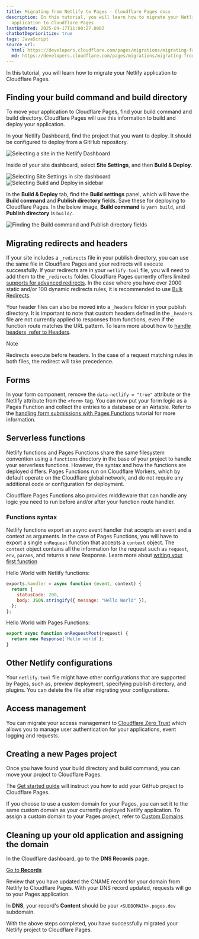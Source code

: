 ```yaml
---
title: Migrating from Netlify to Pages · Cloudflare Pages docs
description: In this tutorial, you will learn how to migrate your Netlify
  application to Cloudflare Pages.
lastUpdated: 2025-09-17T11:00:27.000Z
chatbotDeprioritize: true
tags: JavaScript
source_url:
  html: https://developers.cloudflare.com/pages/migrations/migrating-from-netlify/
  md: https://developers.cloudflare.com/pages/migrations/migrating-from-netlify/index.md
---
```


In this tutorial, you will learn how to migrate your Netlify application to Cloudflare Pages.

## Finding your build command and build directory

To move your application to Cloudflare Pages, find your build command and build directory. Cloudflare Pages will use this information to build and deploy your application.

In your Netlify Dashboard, find the project that you want to deploy. It should be configured to deploy from a GitHub repository.

![Selecting a site in the Netlify Dashboard](https://developers.cloudflare.com/_astro/netlify-deploy-1.By04eemW_1Vp1dR.webp)

Inside of your site dashboard, select **Site Settings**, and then **Build & Deploy**.

![Selecting Site Settings in site dashboard](https://developers.cloudflare.com/_astro/netlify-deploy-2.DmmuPQSt_8gv3b.webp) ![Selecting Build and Deploy in sidebar](https://developers.cloudflare.com/_astro/netlify-deploy-3.BKXJ0OTu_1etMse.webp)

In the **Build & Deploy** tab, find the **Build settings** panel, which will have the **Build command** and **Publish directory** fields. Save these for deploying to Cloudflare Pages. In the below image, **Build command** is `yarn build`, and **Publish directory** is `build/`.

![Finding the Build command and Publish directory fields](https://developers.cloudflare.com/_astro/netlify-deploy-4.DDil9MXJ_1TVELz.webp)

## Migrating redirects and headers

If your site includes a `_redirects` file in your publish directory, you can use the same file in Cloudflare Pages and your redirects will execute successfully. If your redirects are in your `netlify.toml` file, you will need to add them to the `_redirects` folder. Cloudflare Pages currently offers limited [supports for advanced redirects](https://developers.cloudflare.com/pages/configuration/redirects/). In the case where you have over 2000 static and/or 100 dynamic redirects rules, it is recommended to use [Bulk Redirects](https://developers.cloudflare.com/rules/url-forwarding/bulk-redirects/create-dashboard/).

Your header files can also be moved into a `_headers` folder in your publish directory. It is important to note that custom headers defined in the `_headers` file are not currently applied to responses from functions, even if the function route matches the URL pattern. To learn more about how to [handle headers, refer to Headers](https://developers.cloudflare.com/pages/configuration/headers/).

Note

Redirects execute before headers. In the case of a request matching rules in both files, the redirect will take precedence.

## Forms

In your form component, remove the `data-netlify = "true"` attribute or the Netlify attribute from the `<form>` tag. You can now put your form logic as a Pages Function and collect the entries to a database or an Airtable. Refer to the [handling form submissions with Pages Functions](https://developers.cloudflare.com/pages/tutorials/forms/) tutorial for more information.

## Serverless functions

Netlify functions and Pages Functions share the same filesystem convention using a `functions` directory in the base of your project to handle your serverless functions. However, the syntax and how the functions are deployed differs. Pages Functions run on Cloudflare Workers, which by default operate on the Cloudflare global network, and do not require any additional code or configuration for deployment.

Cloudflare Pages Functions also provides middleware that can handle any logic you need to run before and/or after your function route handler.

### Functions syntax

Netlify functions export an async event handler that accepts an event and a context as arguments. In the case of Pages Functions, you will have to export a single `onRequest` function that accepts a `context` object. The `context` object contains all the information for the request such as `request`, `env`, `params`, and returns a new Response. Learn more about [writing your first function](https://developers.cloudflare.com/pages/functions/get-started/)

Hello World with Netlify functions:

```js
exports.handler = async function (event, context) {
  return {
    statusCode: 200,
    body: JSON.stringify({ message: "Hello World" }),
  };
};
```

Hello World with Pages Functions:

```js
export async function onRequestPost(request) {
  return new Response(`Hello world`);
}
```

## Other Netlify configurations

Your `netlify.toml` file might have other configurations that are supported by Pages, such as, preview deployment, specifying publish directory, and plugins. You can delete the file after migrating your configurations.

## Access management

You can migrate your access management to [Cloudflare Zero Trust](https://developers.cloudflare.com/cloudflare-one/) which allows you to manage user authentication for your applications, event logging and requests.

## Creating a new Pages project

Once you have found your build directory and build command, you can move your project to Cloudflare Pages.

The [Get started guide](https://developers.cloudflare.com/pages/get-started/) will instruct you how to add your GitHub project to Cloudflare Pages.

If you choose to use a custom domain for your Pages, you can set it to the same custom domain as your currently deployed Netlify application. To assign a custom domain to your Pages project, refer to [Custom Domains](https://developers.cloudflare.com/pages/configuration/custom-domains/).

## Cleaning up your old application and assigning the domain

In the Cloudflare dashboard, go to the **DNS Records** page.

[Go to **Records**](https://dash.cloudflare.com/?to=/:account/:zone/dns/records)

Review that you have updated the CNAME record for your domain from Netlify to Cloudflare Pages. With your DNS record updated, requests will go to your Pages application.

In **DNS**, your record's **Content** should be your `<SUBDOMAIN>.pages.dev` subdomain.

With the above steps completed, you have successfully migrated your Netlify project to Cloudflare Pages.
